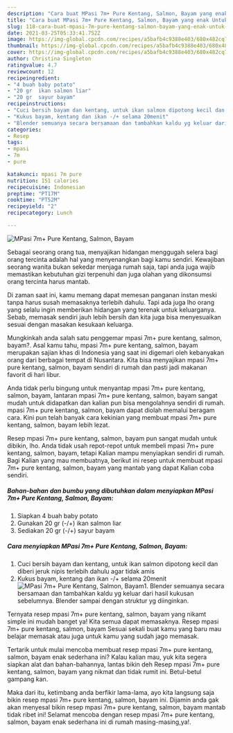 ```yaml
---
description: "Cara buat MPasi 7m+ Pure Kentang, Salmon, Bayam yang enak Untuk Jualan"
title: "Cara buat MPasi 7m+ Pure Kentang, Salmon, Bayam yang enak Untuk Jualan"
slug: 118-cara-buat-mpasi-7m-pure-kentang-salmon-bayam-yang-enak-untuk-jualan
date: 2021-03-25T05:33:41.752Z
image: https://img-global.cpcdn.com/recipes/a5bafb4c9388e403/680x482cq70/mpasi-7m-pure-kentang-salmon-bayam-foto-resep-utama.jpg
thumbnail: https://img-global.cpcdn.com/recipes/a5bafb4c9388e403/680x482cq70/mpasi-7m-pure-kentang-salmon-bayam-foto-resep-utama.jpg
cover: https://img-global.cpcdn.com/recipes/a5bafb4c9388e403/680x482cq70/mpasi-7m-pure-kentang-salmon-bayam-foto-resep-utama.jpg
author: Christina Singleton
ratingvalue: 4.7
reviewcount: 12
recipeingredient:
- "4 buah baby potato"
- "20 gr  ikan salmon liar"
- "20 gr  sayur bayam"
recipeinstructions:
- "Cuci bersih bayam dan kentang, untuk ikan salmon dipotong kecil dan diberi jeruk nipis terlebih dahulu agar tidak amis"
- "Kukus bayam, kentang dan ikan -/+ selama 20menit"
- "Blender semuanya secara bersamaan dan tambahkan kaldu yg keluar dari hasil kukusan sebelumnya. Blender sampai dengan struktur yg diinginkan."
categories:
- Resep
tags:
- mpasi
- 7m
- pure

katakunci: mpasi 7m pure 
nutrition: 151 calories
recipecuisine: Indonesian
preptime: "PT17M"
cooktime: "PT52M"
recipeyield: "2"
recipecategory: Lunch

---
```



![MPasi 7m+ Pure Kentang, Salmon, Bayam](https://img-global.cpcdn.com/recipes/a5bafb4c9388e403/680x482cq70/mpasi-7m-pure-kentang-salmon-bayam-foto-resep-utama.jpg)

Sebagai seorang orang tua, menyajikan hidangan menggugah selera bagi orang tercinta adalah hal yang menyenangkan bagi kamu sendiri. Kewajiban seorang  wanita bukan sekedar menjaga rumah saja, tapi anda juga wajib memastikan kebutuhan gizi terpenuhi dan juga olahan yang dikonsumsi orang tercinta harus mantab.

Di zaman  saat ini, kamu memang dapat memesan panganan instan meski tanpa harus susah memasaknya terlebih dahulu. Tapi ada juga lho orang yang selalu ingin memberikan hidangan yang terenak untuk keluarganya. Sebab, memasak sendiri jauh lebih bersih dan kita juga bisa menyesuaikan sesuai dengan masakan kesukaan keluarga. 



Mungkinkah anda salah satu penggemar mpasi 7m+ pure kentang, salmon, bayam?. Asal kamu tahu, mpasi 7m+ pure kentang, salmon, bayam merupakan sajian khas di Indonesia yang saat ini digemari oleh kebanyakan orang dari berbagai tempat di Nusantara. Kita bisa menyajikan mpasi 7m+ pure kentang, salmon, bayam sendiri di rumah dan pasti jadi makanan favorit di hari libur.

Anda tidak perlu bingung untuk menyantap mpasi 7m+ pure kentang, salmon, bayam, lantaran mpasi 7m+ pure kentang, salmon, bayam sangat mudah untuk didapatkan dan kalian pun bisa mengolahnya sendiri di rumah. mpasi 7m+ pure kentang, salmon, bayam dapat diolah memalui beragam cara. Kini pun telah banyak cara kekinian yang membuat mpasi 7m+ pure kentang, salmon, bayam lebih lezat.

Resep mpasi 7m+ pure kentang, salmon, bayam pun sangat mudah untuk dibikin, lho. Anda tidak usah repot-repot untuk membeli mpasi 7m+ pure kentang, salmon, bayam, tetapi Kalian mampu menyiapkan sendiri di rumah. Bagi Kalian yang mau membuatnya, berikut ini resep untuk membuat mpasi 7m+ pure kentang, salmon, bayam yang mantab yang dapat Kalian coba sendiri.

<!--inarticleads1-->

##### Bahan-bahan dan bumbu yang dibutuhkan dalam menyiapkan MPasi 7m+ Pure Kentang, Salmon, Bayam:

1. Siapkan 4 buah baby potato
1. Gunakan 20 gr (-/+) ikan salmon liar
1. Sediakan 20 gr (-/+) sayur bayam




<!--inarticleads2-->

##### Cara menyiapkan MPasi 7m+ Pure Kentang, Salmon, Bayam:

1. Cuci bersih bayam dan kentang, untuk ikan salmon dipotong kecil dan diberi jeruk nipis terlebih dahulu agar tidak amis
1. Kukus bayam, kentang dan ikan -/+ selama 20menit
<img src="https://img-global.cpcdn.com/steps/90a0b3de3b06ba55/160x128cq70/mpasi-7m-pure-kentang-salmon-bayam-langkah-memasak-2-foto.jpg" alt="MPasi 7m+ Pure Kentang, Salmon, Bayam">1. Blender semuanya secara bersamaan dan tambahkan kaldu yg keluar dari hasil kukusan sebelumnya. Blender sampai dengan struktur yg diinginkan.




Ternyata resep mpasi 7m+ pure kentang, salmon, bayam yang nikamt simple ini mudah banget ya! Kita semua dapat memasaknya. Resep mpasi 7m+ pure kentang, salmon, bayam Sesuai sekali buat kamu yang baru mau belajar memasak atau juga untuk kamu yang sudah jago memasak.

Tertarik untuk mulai mencoba membuat resep mpasi 7m+ pure kentang, salmon, bayam enak sederhana ini? Kalau kalian mau, yuk kita segera siapkan alat dan bahan-bahannya, lantas bikin deh Resep mpasi 7m+ pure kentang, salmon, bayam yang nikmat dan tidak rumit ini. Betul-betul gampang kan. 

Maka dari itu, ketimbang anda berfikir lama-lama, ayo kita langsung saja bikin resep mpasi 7m+ pure kentang, salmon, bayam ini. Dijamin anda gak akan menyesal bikin resep mpasi 7m+ pure kentang, salmon, bayam mantab tidak ribet ini! Selamat mencoba dengan resep mpasi 7m+ pure kentang, salmon, bayam enak sederhana ini di rumah masing-masing,ya!.

